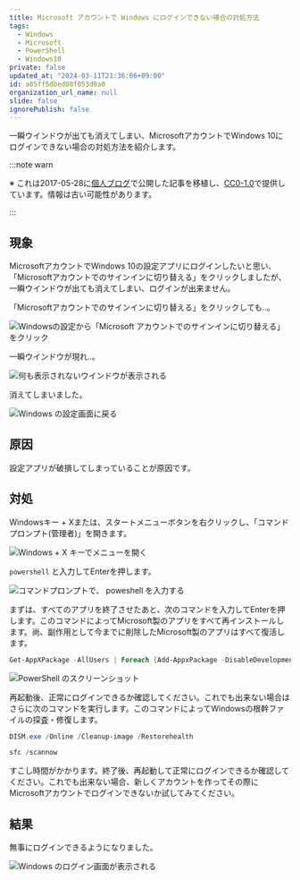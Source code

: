 ```yaml
---
title: Microsoft アカウントで Windows にログインできない場合の対処方法
tags:
  - Windows
  - Microsoft
  - PowerShell
  - Windows10
private: false
updated_at: "2024-03-11T21:36:06+09:00"
id: a85ff5dbed08f053d0a0
organization_url_name: null
slide: false
ignorePublish: false
---
```


一瞬ウインドウが出ても消えてしまい、MicrosoftアカウントでWindows 10にログインできない場合の対処方法を紹介します。

:::note warn

※ これは2017-05-28に[個人ブログ](https://bicstone.me)で公開した記事を移植し、[CC0-1.0](https://creativecommons.org/publicdomain/zero/1.0/deed.ja)で提供しています。情報は古い可能性があります。

:::

## 現象

MicrosoftアカウントでWindows 10の設定アプリにログインしたいと思い、「Microsoftアカウントでのサインインに切り替える」をクリックしましたが、一瞬ウインドウが出ても消えてしまい、ログインが出来ません。

「Microsoftアカウントでのサインインに切り替える」をクリックしても..。

![Windowsの設定から「Microsoft アカウントでのサインインに切り替える」をクリック](https://qiita-image-store.s3.ap-northeast-1.amazonaws.com/0/684999/d6d42d74-bf74-9a3d-19b8-add49ce5c901.png)

一瞬ウインドウが現れ..。

![何も表示されないウインドウが表示される](https://qiita-image-store.s3.ap-northeast-1.amazonaws.com/0/684999/75fc7017-1949-24c9-169d-a2f34ddb5031.png)

消えてしまいました。

![Windows の設定画面に戻る](https://qiita-image-store.s3.ap-northeast-1.amazonaws.com/0/684999/7b4e4515-3e4e-6009-1026-e0d4a603e3fd.png)

## 原因

設定アプリが破損してしまっていることが原因です。

## 対処

Windowsキー + Xまたは、スタートメニューボタンを右クリックし、「コマンドプロンプト(管理者)」を開きます。

![Windows + X キーでメニューを開く](https://qiita-image-store.s3.ap-northeast-1.amazonaws.com/0/684999/a83ad5fa-166e-d2a7-b7eb-baea260b4926.png)

`powershell` と入力してEnterを押します。

![コマンドプロンプトで、 `poweshell` を入力する](https://qiita-image-store.s3.ap-northeast-1.amazonaws.com/0/684999/23493c7c-9d73-a9ba-3b4a-f5605b498ba2.png)

まずは、すべてのアプリを終了させたあと、次のコマンドを入力してEnterを押します。このコマンドによってMicrosoft製のアプリをすべて再インストールします。尚、副作用として今までに削除したMicrosoft製のアプリはすべて復活します。

```powershell
Get-AppXPackage -AllUsers | Foreach {Add-AppxPackage -DisableDevelopmentMode -Register "$($_.InstallLocation)\AppXManifest.xml" -Verbose}
```

![PowerShell のスクリーンショット](https://qiita-image-store.s3.ap-northeast-1.amazonaws.com/0/684999/3395226d-c12d-7a73-bdf7-8ab61476dbb2.png)

再起動後、正常にログインできるか確認してください。これでも出来ない場合はさらに次のコマンドを実行します。このコマンドによってWindowsの根幹ファイルの探査・修復します。

```powershell
DISM.exe /Online /Cleanup-image /Restorehealth
```

```powershell
sfc /scannow
```

すこし時間がかかります。終了後、再起動して正常にログインできるか確認してください。これでも出来ない場合、新しくアカウントを作ってその際にMicrosoftアカウントでログインできないか試してみてください。

## 結果

無事にログインできるようになりました。

![Windows のログイン画面が表示される](https://qiita-image-store.s3.ap-northeast-1.amazonaws.com/0/684999/31a08b84-b918-12a1-22c6-6dc91208aa62.png)
